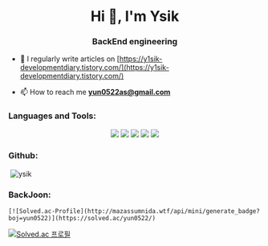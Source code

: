 <h1 align="center">Hi 👋, I'm Ysik</h1>
<h3 align="center">BackEnd engineering</h3>

- 📝 I regularly write articles on [https://y1sik-developmentdiary.tistory.com/](https://y1sik-developmentdiary.tistory.com/)

- 📫 How to reach me **yun0522as@gmail.com**



<h3 align="left">Languages and Tools:</h3>
<p align="center"> 
    <img src="https://img.shields.io/badge/Spring-49E814?style=plastic&logo=Spring&logoColor=white">
    <img src="https://img.shields.io/badge/MySQL-4169E1?style=plastic&logo=MySQL&logoColor=white">
    <img src="https://img.shields.io/badge/vue-1D6705?style=plastic&logo=V&logoColor=white">
    <img src="https://img.shields.io/badge/Visual Studio Code-007ACC?style=plastic&logo=Visual Studio Code&logoColor=white">
    <img src="https://img.shields.io/badge/Java-B54B28?style=plastic&logo=Java&logoColor=white">
</p>


<h3 align="left">Github:</h3>
<p>&nbsp;<img align="center" src="https://github-readme-stats.vercel.app/api?username=Y1sik&show_icons=true&locale=en" alt="ysik" /></p>



<h3 align="left">BackJoon:</h3>

```
[![Solved.ac-Profile](http://mazassumnida.wtf/api/mini/generate_badge?boj=yun0522)](https://solved.ac/yun0522/)
```

[![Solved.ac
프로필](http://mazassumnida.wtf/api/v2/generate_badge?boj=yun0522)](https://solved.ac/yun0522)
